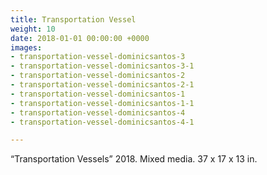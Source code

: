```yaml
---
title: Transportation Vessel
weight: 10
date: 2018-01-01 00:00:00 +0000
images:
- transportation-vessel-dominicsantos-3
- transportation-vessel-dominicsantos-3-1
- transportation-vessel-dominicsantos-2
- transportation-vessel-dominicsantos-2-1
- transportation-vessel-dominicsantos-1
- transportation-vessel-dominicsantos-1-1
- transportation-vessel-dominicsantos-4
- transportation-vessel-dominicsantos-4-1

---
```

“Transportation Vessels” 2018. Mixed media. 37 x 17 x 13 in.